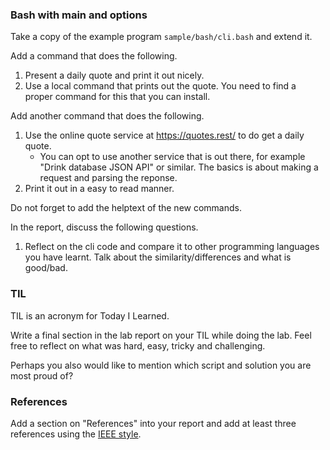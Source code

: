 
### Bash with main and options

Take a copy of the example program `sample/bash/cli.bash` and extend it.

Add a command that does the following.

1. Present a daily quote and print it out nicely.
1. Use a local command that prints out the quote. You need to find a proper command for this that you can install.

Add another command that does the following.

1. Use the online quote service at https://quotes.rest/ to do get a daily quote.
    * You can opt to use another service that is out there, for example "Drink database JSON API" or similar. The basics is about making a request and parsing the reponse.
1. Print it out in a easy to read manner.

Do not forget to add the helptext of the new commands.

In the report, discuss the following questions.

1. Reflect on the cli code and compare it to other programming languages you have learnt. Talk about the similarity/differences and what is good/bad.



### TIL

TIL is an acronym for Today I Learned.

Write a final section in the lab report on your TIL while doing the lab. Feel free to reflect on what was hard, easy, tricky and challenging.

Perhaps you also would like to mention which script and solution you are most proud of?



### References

Add a section on "References" into your report and add at least three references using the [IEEE style](https://www.bath.ac.uk/publications/library-guides-to-citing-referencing/attachments/ieee-style-guide.pdf).

